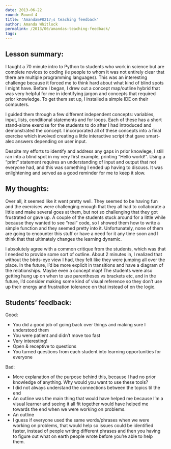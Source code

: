 ```yaml
---
date: 2013-06-22
round: Round 4
title: 'Amanda&#8217;s teaching feedback'
author: Amanda Whitlock
permalink: /2013/06/amandas-teaching-feedback/
tags:
---
```

## **Lesson summary:**

I taught a 70 minute intro to Python to students who work in science but are complete novices to coding (ie people to whom it was not entirely clear that there are multiple programming languages). This was an interesting challenge because it forced me to think hard about what kind of blind spots I might have. Before I began, I drew out a concept map/outline hybrid that was very helpful for me in identifying jargon and concepts that required prior knowledge. To get them set up, I installed a simple IDE on their computers.

I guided them through a few different independent concepts: variables, input, lists, conditional statements and for loops. Each of these has a short stand-alone exercise for the students to do after I had introduced and demonstrated the concept. I incorporated all of these concepts into a final exercise which involved creating a little interactive script that gave smart-alec answers depending on user input.

Despite my efforts to identify and address any gaps in prior knowlege, I still ran into a blind spot in my very first example, printing &#8220;Hello world!&#8221;. Using a &#8220;print&#8221; statement requires an understanding of input and output that not everyone had, and this was something I ended up having to discuss. It was enlightening and served as a good reminder for me to keep it slow.

## **My thoughts:**

Over all, it seemed like it went pretty well. They seemed to be having fun and the exercises were challenging enough that they all had to collaborate a little and make several goes at them, but not so challenging that they got frustrated or gave up. A couple of the students stuck around for a little while because they wanted to see &#8220;real&#8221; code, so I showed them how to write a simple function and they seemed pretty into it. Unfortunately, none of them are going to encounter this stuff or have a need for it any time soon and I think that that ultimately changes the learning dynamic.

I absolutely agree with a common critique from the students, which was that I needed to provide some sort of outline. About 2 minutes in, I realized that without the birds-eye view I had, they felt like they were jumping all over the place. In the future, I&#8217;d be more explicit in transitions and have a diagram of the relationships. Maybe even a concept map! The students were also getting hung up on when to use parentheses vs brackets etc, and in the future, I&#8217;d consider making some kind of visual reference so they don&#8217;t use up their energy and frustration tolerance on that instead of on the logic.

## **Students&#8217; feedback:**

Good:

*   You did a good job of going back over things and making sure I understood them
*   You were patient and didn&#8217;t move too fast
*   Very interesting!
*   Open & receptive to questions
*   You turned questions from each student into learning opportunities for everyone

Bad:

*   More explanation of the purpose behind this, because I had no prior knowledge of anything. Why would you want to use these tools?
*   I did not always understand the connections between the topics til the end
*   An outline was the main thing that would have helped me because I&#8217;m a visual learner and seeing it all fit together would have helped me towards the end when we were working on problems.
*   An outline
*   I guess if everyone used the same words/phrases when we were working on problems, that would help so issues could be identified faster, instead of people writing different phrases and then you having to figure out what on earth people wrote before you&#8217;re able to help them.
